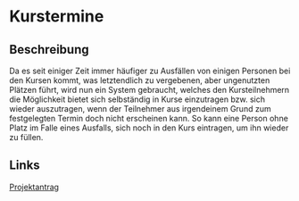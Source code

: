 # Kurstermine

## Beschreibung
Da es seit einiger Zeit immer häufiger zu Ausfällen von einigen Personen bei den Kursen kommt, was letztendlich zu 
vergebenen, aber ungenutzten Plätzen führt, wird nun ein System gebraucht, welches den Kursteilnehmern die Möglichkeit 
bietet sich selbständig in Kurse einzutragen bzw. sich wieder auszutragen, wenn der Teilnehmer aus irgendeinem Grund zum
festgelegten Termin doch nicht erscheinen kann. So kann eine Person ohne Platz im Falle eines Ausfalls, sich noch in den
Kurs eintragen, um ihn wieder zu füllen.
  
## Links  
[Projektantrag](https://github.com/2223-3bhif-syp/02-projekte-kurstermine/blob/main/asciidocs/Kurstermine.adoc) 